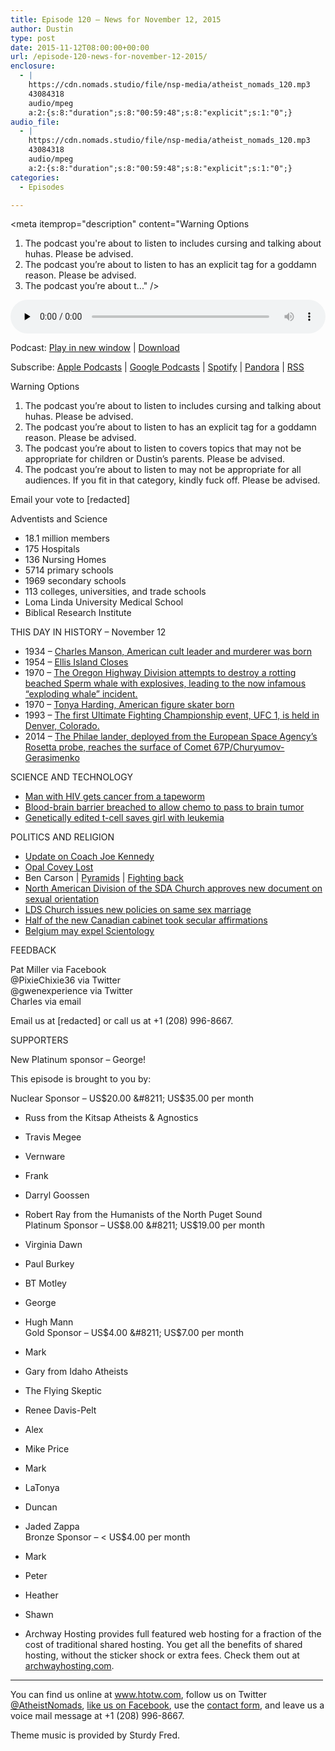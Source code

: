 ```yaml
---
title: ﻿Episode 120 – News for November 12, 2015
author: Dustin
type: post
date: 2015-11-12T08:00:00+00:00
url: /episode-120-news-for-november-12-2015/
enclosure:
  - |
    https://cdn.nomads.studio/file/nsp-media/atheist_nomads_120.mp3
    43084318
    audio/mpeg
    a:2:{s:8:"duration";s:8:"00:59:48";s:8:"explicit";s:1:"0";}
audio_file:
  - |
    https://cdn.nomads.studio/file/nsp-media/atheist_nomads_120.mp3
    43084318
    audio/mpeg
    a:2:{s:8:"duration";s:8:"00:59:48";s:8:"explicit";s:1:"0";}
categories:
  - Episodes

---
```

<div itemscope itemtype="http://schema.org/AudioObject">
  <meta itemprop="name" content="﻿Episode 120 &#8211; News for November 12, 2015" />
  
  <meta itemprop="uploadDate" content="2015-11-12T01:00:00-07:00" />
  
  <meta itemprop="encodingFormat" content="audio/mpeg" />
  
  <meta itemprop="duration" content="PT59M48S" />
  
  <meta itemprop="description" content="Warning Options

1. The podcast you're about to listen to includes cursing and talking about huhas. Please be advised.
2. The podcast you’re about to listen to has an explicit tag for a goddamn reason. Please be advised.
3. The podcast you’re about t..." />
  
  <meta itemprop="contentUrl" content="https://dts.podtrac.com/redirect.mp3/cdn.nomads.studio/file/nsp-media/atheist_nomads_120.mp3" />
  
  <meta itemprop="contentSize" content="41.1" />
  </p> 
  
  <div class="powerpress_player" id="powerpress_player_8377">
    <audio class="wp-audio-shortcode" id="audio-5116-121" preload="none" style="width: 100%;" controls="controls"><source type="audio/mpeg" src="https://dts.podtrac.com/redirect.mp3/cdn.nomads.studio/file/nsp-media/atheist_nomads_120.mp3?_=121" /><a href="https://dts.podtrac.com/redirect.mp3/cdn.nomads.studio/file/nsp-media/atheist_nomads_120.mp3">https://dts.podtrac.com/redirect.mp3/cdn.nomads.studio/file/nsp-media/atheist_nomads_120.mp3</a></audio>
  </div>
</div>

<p class="powerpress_links powerpress_links_mp3">
  Podcast: <a href="https://dts.podtrac.com/redirect.mp3/cdn.nomads.studio/file/nsp-media/atheist_nomads_120.mp3" class="powerpress_link_pinw" target="_blank" title="Play in new window" onclick="return powerpress_pinw('https://htotw.com/?powerpress_pinw=5116-podcast');" rel="nofollow">Play in new window</a> | <a href="https://dts.podtrac.com/redirect.mp3/cdn.nomads.studio/file/nsp-media/atheist_nomads_120.mp3" class="powerpress_link_d" title="Download" rel="nofollow" download="atheist_nomads_120.mp3">Download</a>
</p>

<p class="powerpress_links powerpress_subscribe_links">
  Subscribe: <a href="https://podcasts.apple.com/us/podcast/humanists-take-on-the-world/id530050098?mt=2&ls=1" class="powerpress_link_subscribe powerpress_link_subscribe_itunes" target="_blank" title="Subscribe on Apple Podcasts" rel="nofollow">Apple Podcasts</a> | <a href="https://www.google.com/podcasts?feed=aHR0cDovL2F0aGVpc3Rub21hZHMubGlic3luLmNvbS9yc3M%3D" class="powerpress_link_subscribe powerpress_link_subscribe_googleplay" target="_blank" title="Subscribe on Google Podcasts" rel="nofollow">Google Podcasts</a> | <a href="https://open.spotify.com/show/3LzK2xZGike6Tc1GEMtMbr?si=LieN9SNuTpq96smuaUsH8A" class="powerpress_link_subscribe powerpress_link_subscribe_spotify" target="_blank" title="Subscribe on Spotify" rel="nofollow">Spotify</a> | <a href="https://www.pandora.com/podcast/atheist-nomads/PC:10122?corr=62071012&part=ug" class="powerpress_link_subscribe powerpress_link_subscribe_pandora" target="_blank" title="Subscribe on Pandora" rel="nofollow">Pandora</a> | <a href="https://htotw.com/feed/podcast/" class="powerpress_link_subscribe powerpress_link_subscribe_rss" target="_blank" title="Subscribe via RSS" rel="nofollow">RSS</a>
</p>

Warning Options

1. The podcast you&#8217;re about to listen to includes cursing and talking about huhas. Please be advised.  
2. The podcast you’re about to listen to has an explicit tag for a goddamn reason. Please be advised.  
3. The podcast you’re about to listen to covers topics that may not be appropriate for children or Dustin’s parents. Please be advised.  
4. The podcast you&#8217;re about to listen to may not be appropriate for all audiences. If you fit in that category, kindly fuck off. Please be advised.

Email your vote to [redacted]

Adventists and Science

* 18.1 million members  
* 175 Hospitals  
* 136 Nursing Homes  
* 5714 primary schools  
* 1969 secondary schools  
* 113 colleges, universities, and trade schools  
* Loma Linda University Medical School  
* Biblical Research Institute

THIS DAY IN HISTORY &#8211; November 12  
* 1934 &#8211; <a href="https://en.wikipedia.org/wiki/Charles_Manson" target="_blank" rel="noopener">Charles Manson, American cult leader and murderer was born</a>  
* 1954 &#8211; <a href="http://www.history.com/this-day-in-history/ellis-island-closes" target="_blank" rel="noopener">Ellis Island Closes</a>  
* 1970 &#8211; <a href="https://en.wikipedia.org/wiki/Exploding_whale" target="_blank" rel="noopener">The Oregon Highway Division attempts to destroy a rotting beached Sperm whale with explosives, leading to the now infamous &#8220;exploding whale&#8221; incident.</a>  
* 1970 &#8211; <a href="https://en.wikipedia.org/wiki/Tonya_Harding" target="_blank" rel="noopener">Tonya Harding, American figure skater born</a>  
* 1993 &#8211; <a href="https://en.wikipedia.org/wiki/UFC_1" target="_blank" rel="noopener">The first Ultimate Fighting Championship event, UFC 1, is held in Denver, Colorado.</a>  
* 2014 &#8211; <a href="https://en.wikipedia.org/wiki/Philae_(spacecraft)" target="_blank" rel="noopener">The Philae lander, deployed from the European Space Agency&#8217;s Rosetta probe, reaches the surface of Comet 67P/Churyumov-Gerasimenko</a>

SCIENCE AND TECHNOLOGY  
* <a href="http://www.scientificamerican.com/article/tapeworm-spreads-deadly-cancer-to-human/" target="_blank" rel="noopener">Man with HIV gets cancer from a tapeworm</a>  
* <a href="http://www.ctvnews.ca/health/canadian-researchers-break-blood-brain-barrier-with-new-ultrasound-treatment-1.2648878" target="_blank" rel="noopener">Blood-brain barrier breached to allow chemo to pass to brain tumor</a>  
* <a href="https://www.newscientist.com/article/dn28454-gene-editing-saves-life-of-girl-dying-from-leukaemia-in-world-first/" target="_blank" rel="noopener">Genetically edited t-cell saves girl with leukemia</a>

POLITICS AND RELIGION  
* <a href="http://www.huffingtonpost.com/entry/coach-joe-kennedy-satan_56316e81e4b00aa54a4cb520" target="_blank" rel="noopener">Update on Coach Joe Kennedy</a>  
* <a href="http://www.patheos.com/blogs/friendlyatheist/2015/11/05/opal-covey-who-came-in-last-place-in-toledo-mayoral-race-claims-she-actually-won/" target="_blank" rel="noopener">Opal Covey Lost</a>  
* Ben Carson | <a href="http://www.huffingtonpost.com/entry/ben-carson-pyramids-grain-storage_563a7d2fe4b0307f2cabdf3e" target="_blank" rel="noopener">Pyramids</a> | <a href="http://thinkprogress.org/politics/2015/11/07/3720254/ben-carson-obama-conspiracy-theories/" target="_blank" rel="noopener">Fighting back</a>  
* <a href="http://spectrummagazine.org/article/2015/11/02/breaking-adventist-church-north-america-approves-sexuality-document" target="_blank" rel="noopener">North American Division of the SDA Church approves new document on sexual orientation</a>  
* <a href="http://www.nytimes.com/2015/11/07/us/mormons-gay-marriage.html?smid=fb-nytimes&smtyp=cur&_r=1" target="_blank" rel="noopener">LDS Church issues new policies on same sex marriage</a>  
* <a href="http://www.patheos.com/blogs/friendlyatheist/2015/11/05/half-of-the-new-canadian-cabinet-members-chose-to-skip-so-help-me-god-in-their-oaths-of-office/" target="_blank" rel="noopener">Half of the new Canadian cabinet took secular affirmations</a>  
* <a href="http://www.huffingtonpost.com/entry/church-of-scientology-belgium-trial_562fbd51e4b06317990facd7?ncid=fcbklnkushpmg00000014" target="_blank" rel="noopener">Belgium may expel Scientology</a>

FEEDBACK

Pat Miller via Facebook  
@PixieChixie36 via Twitter  
@gwenexperience via Twitter  
Charles via email

Email us at [redacted] or call us at +1 (208) 996-8667.

SUPPORTERS

New Platinum sponsor &#8211; George!

This episode is brought to you by:

Nuclear Sponsor &#8211; US$20.00 &#8211; US$35.00 per month  
* Russ from the Kitsap Atheists & Agnostics  
* Travis Megee  
* Vernware  
* Frank  
* Darryl Goossen  
* Robert Ray from the Humanists of the North Puget Sound  
Platinum Sponsor &#8211; US$8.00 &#8211; US$19.00 per month  
* Virginia Dawn  
* Paul Burkey  
* BT Motley  
* George  
* Hugh Mann  
Gold Sponsor &#8211; US$4.00 &#8211; US$7.00 per month  
* Mark  
* Gary from Idaho Atheists  
* The Flying Skeptic  
* Renee Davis-Pelt  
* Alex  
* Mike Price  
* Mark  
* LaTonya  
* Duncan  
* Jaded Zappa  
Bronze Sponsor &#8211; < US$4.00 per month  
* Mark  
* Peter  
* Heather  
* Shawn

* Archway Hosting provides full featured web hosting for a fraction of the cost of traditional shared hosting. You get all the benefits of shared hosting, without the sticker shock or extra fees. Check them out at <a href="http://archwayhosting.com/" target="_blank" rel="noopener">archwayhosting.com</a>.

<hr width="500" />

You can find us online at <a href="https://www.htotw.com/" target="_blank" rel="noopener">www.htotw.com</a>, follow us on Twitter <a href="https://htotw.com/twitter" target="_blank" rel="noopener">@AtheistNomads</a>, <a href="https://htotw.com/facebook" target="_blank" rel="noopener">like us on Facebook</a>, use the [contact form](https://htotw.com/contact), and leave us a voice mail message at +1 (208) 996-8667.

Theme music is provided by Sturdy Fred.